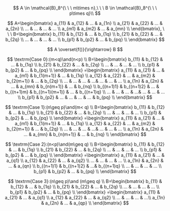 
$$
A \in \mathcal{B}_8^{\ \ \ m\times n},\ \ \ B \in \mathcal{B}_8^{\ \ \ p\times q}\\
$$

$$
A=\begin{bmatrix}
a_{11} & a_{12} & ... &  a_{1n} \\
a_{21} & a_{22} & ... & a_{2n} \\
... & ... &  ... & ... \\
a_{m1} & a_{m2} & ... &  a_{mn} \\
\end{bmatrix}, \ \ \ 
B=\begin{bmatrix}
b_{11} & b_{12} & ... &  b_{1q} \\
b_{21} & b_{22} & ... & b_{2q} \\
... & ... &  ... & ... \\
b_{p1} & b_{p2} & ... &  b_{pq} \\
\end{bmatrix}
$$




$$
A \overset{f()}{\rightarrow} B
$$

$$
\textrm{Case 0}:(m<q)\and(n<p)
\\
B=\begin{bmatrix}
b_{11} & b_{12} & ... &  b_{1q} \\
b_{21} & b_{22} & ... & b_{2q} \\
... & ... &  ... & ... \\
b_{p1} & b_{p2} & ... &  b_{pq} \\
\end{bmatrix}
=\begin{bmatrix}
a_{11} & a_{21} & ... & a_{m1} & b_{1(m+1)} & ... &  b_{1q} \\
a_{12} & a_{22} & ... & a_{m2} & b_{2(m+1)} & ... &  b_{2q} \\
... & ... &  ... & ...& ... & ... & ...   \\
a_{1n} & a_{2n} & ... & a_{mn} & b_{n(m+1)} & ... &  b_{nq}  \\
b_{(n+1)1} & b_{(n+1)2} & ... & b_{(n+1)m} & b_{(n+1)(m+1)}  & ... &  b_{(n+1)q}  \\
... & ... &  ... & ...& ... & ... & ...   \\
b_{p1} & b_{p2} & ... & ... & ... & ... &  b_{pq}  \\
\end{bmatrix}
$$



$$
\textrm{Case 1}:(n\geq p)\and(m< q)
\\
B=\begin{bmatrix}
b_{11} & b_{12} & ... &  b_{1q} \\
b_{21} & b_{22} & ... & b_{2q} \\
... & ... &  ... & ... \\
b_{p1} & b_{p2} & ... &  b_{pq} \\
\end{bmatrix}
=\begin{bmatrix}
a_{11} & a_{21} & ... & a_{m1} & b_{1(m+1)} & ... &  b_{1q} \\
a_{12} & a_{22} & ... & a_{m2} & b_{2(m+1)} & ... &  b_{2q} \\
... & ... &  ... & ...& ... & ... & ...   \\
a_{1n} & a_{2n} & ... & a_{mn} & b_{n(m+1)} & ... &  b_{nq}  \\
\end{bmatrix}
$$


$$
\textrm{Case 2}:(n<p)\and(m\geq q)
\\
B=\begin{bmatrix}
b_{11} & b_{12} & ... &  b_{1q} \\
b_{21} & b_{22} & ... & b_{2q} \\
... & ... &  ... & ... \\
b_{p1} & b_{p2} & ... &  b_{pq} \\
\end{bmatrix}
=\begin{bmatrix}
a_{11} & a_{21} & ... & a_{q1}  \\
a_{12} & a_{22} & ... & a_{q2}  \\
... & ... &  ... & ...   \\
a_{1n} & a_{2n} & ... & a_{qn}   \\
b_{(n+1)1} & b_{(n+1)2} & ...&  b_{(n+1)q}  \\
... & ... &  ... & ...   \\
b_{p1} & b_{p2} & ... & b_{pq} \\
\end{bmatrix}
$$



$$
\textrm{Case 3}:(n\geq p)\and (m\geq q)
\\
B=\begin{bmatrix}
b_{11} & b_{12} & ... &  b_{1q} \\
b_{21} & b_{22} & ... & b_{2q} \\
... & ... &  ... & ... \\
b_{p1} & b_{p2} & ... &  b_{pq} \\
\end{bmatrix}
=\begin{bmatrix}
a_{11} & a_{21} & ... & a_{q1} \\
a_{12} & a_{22} & ... & a_{q2} \\
... & ... &  ... & ...\\
a_{1n} & a_{2n} & ... & a_{qp} \\
\end{bmatrix}
$$
